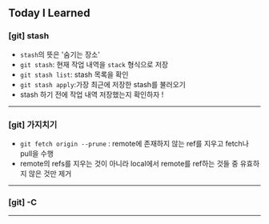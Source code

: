 ## Today I Learned

### [git] stash

- `stash`의 뜻은 '숨기는 장소'
- `git stash`: 현재 작업 내역을 `stack` 형식으로 저장
- `git stash list`: stash 목록을 확인
- `git stash apply`:가장 최근에 저장한 stash를 불러오기
- stash 하기 전에 작업 내역 저장했는지 확인하자 !

---

### [git] 가지치기

- `git fetch origin --prune` : remote에 존재하지 않는 ref를 지우고 fetch나 pull을 수행
- remote의 refs를 지우는 것이 아니라 local에서 remote를 ref하는 것들 중 유효하지 않은 것만 제거

---

### [git] -C

---
